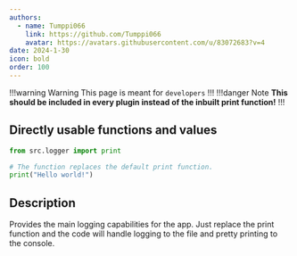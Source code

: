 ```yaml
---
authors: 
  - name: Tumppi066
    link: https://github.com/Tumppi066
    avatar: https://avatars.githubusercontent.com/u/83072683?v=4
date: 2024-1-30
icon: bold
order: 100
---
```


!!!warning Warning
This page is meant for `developers`
!!!
!!!danger Note
**This should be included in every plugin instead of the inbuilt print function!**
!!!

## Directly usable functions and values
```python
from src.logger import print

# The function replaces the default print function.
print("Hello world!")
```

## Description
Provides the main logging capabilities for the app. Just replace the print function and the code will handle logging to the file and pretty printing to the console.
